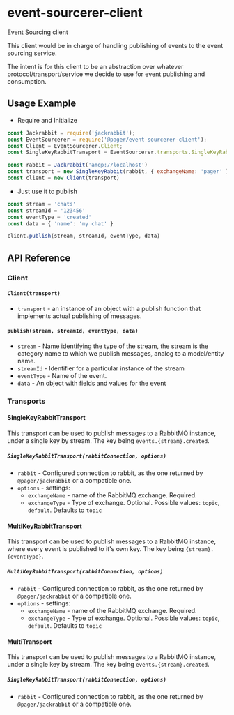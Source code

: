 # event-sourcerer-client
Event Sourcing client

This client would be in charge of handling publishing of events to the event sourcing service. 

The intent is for this client to be an abstraction over whatever protocol/transport/service we decide to use for event publishing and consumption.

## Usage Example

- Require and Initialize
```javascript
const Jackrabbit = require('jackrabbit');
const EventSourcerer = require('@pager/event-sourcerer-client');
const Client = EventSourcerer.Client;
const SingleKeyRabbitTransport = EventSourcerer.transports.SingleKeyRabbit;

const rabbit = Jackrabbit('amqp://localhost')
const transport = new SingleKeyRabbit(rabbit, { exchangeName: 'pager' })
const client = new Client(transport)
```

- Just use it to publish
```javascript
const stream = 'chats'
const streamId = '123456'
const eventType = 'created'
const data = { 'name': 'my chat' }

client.publish(stream, streamId, eventType, data)
```

## API Reference

### Client

#### `Client(transport)`

- `transport` - an instance of an object with a publish function that implements actual publishing of messages.

#### `publish(stream, streamId, eventType, data)`

- `stream` - Name identifying the type of the stream, the stream is the category name to which we publish messages, analog to a model/entity name.
- `streamId` - Identifier for a particular instance of the stream
- `eventType` - Name of the event.
- `data` - An object with fields and values for the event

### Transports

#### SingleKeyRabbitTransport

This transport can be used to publish messages to a RabbitMQ instance, under a single key by stream. The key being `events.{stream}.created`.

##### `SingleKeyRabbitTransport(rabbitConnection, options)`

- `rabbit` - Configured connection to rabbit, as the one returned by `@pager/jackrabbit` or a compatible one.
- `options` - settings:
    - `exchangeName` - name of the RabbitMQ exchange. Required.
    - `exchangeType` - Type of exchange. Optional. Possible values: `topic`, `default`. Defaults to `topic`

#### MultiKeyRabbitTransport

This transport can be used to publish messages to a RabbitMQ instance, where every event is published to it's own key. The key being `{stream}.{eventType}`.

##### `MultiKeyRabbitTransport(rabbitConnection, options)`

- `rabbit` - Configured connection to rabbit, as the one returned by `@pager/jackrabbit` or a compatible one.
- `options` - settings:
    - `exchangeName` - name of the RabbitMQ exchange. Required.
    - `exchangeType` - Type of exchange. Optional. Possible values: `topic`, `default`. Defaults to `topic`

#### MultiTransport

This transport can be used to publish messages to a RabbitMQ instance, under a single key by stream. The key being `events.{stream}.created`.

##### `SingleKeyRabbitTransport(rabbitConnection, options)`

- `rabbit` - Configured connection to rabbit, as the one returned by `@pager/jackrabbit` or a compatible one.